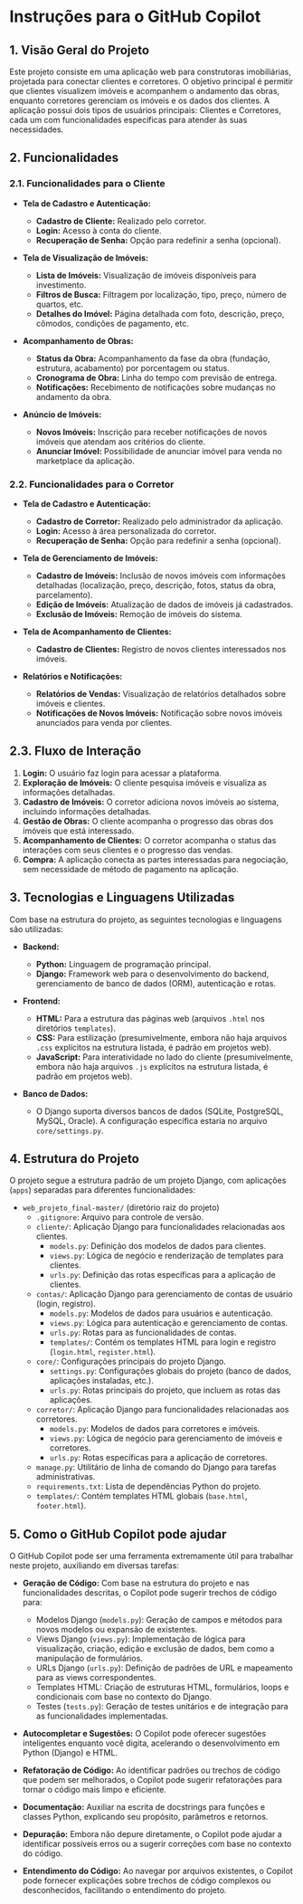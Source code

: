 # Instruções para o GitHub Copilot

## 1. Visão Geral do Projeto

Este projeto consiste em uma aplicação web para construtoras imobiliárias, projetada para conectar clientes e corretores. O objetivo principal é permitir que clientes visualizem imóveis e acompanhem o andamento das obras, enquanto corretores gerenciam os imóveis e os dados dos clientes. A aplicação possui dois tipos de usuários principais: Clientes e Corretores, cada um com funcionalidades específicas para atender às suas necessidades.


## 2. Funcionalidades

### 2.1. Funcionalidades para o Cliente

*   **Tela de Cadastro e Autenticação:**
    *   **Cadastro de Cliente:** Realizado pelo corretor.
    *   **Login:** Acesso à conta do cliente.
    *   **Recuperação de Senha:** Opção para redefinir a senha (opcional).

*   **Tela de Visualização de Imóveis:**
    *   **Lista de Imóveis:** Visualização de imóveis disponíveis para investimento.
    *   **Filtros de Busca:** Filtragem por localização, tipo, preço, número de quartos, etc.
    *   **Detalhes do Imóvel:** Página detalhada com foto, descrição, preço, cômodos, condições de pagamento, etc.

*   **Acompanhamento de Obras:**
    *   **Status da Obra:** Acompanhamento da fase da obra (fundação, estrutura, acabamento) por porcentagem ou status.
    *   **Cronograma de Obra:** Linha do tempo com previsão de entrega.
    *   **Notificações:** Recebimento de notificações sobre mudanças no andamento da obra.

*   **Anúncio de Imóveis:**
    *   **Novos Imóveis:** Inscrição para receber notificações de novos imóveis que atendam aos critérios do cliente.
    *   **Anunciar Imóvel:** Possibilidade de anunciar imóvel para venda no marketplace da aplicação.

### 2.2. Funcionalidades para o Corretor

*   **Tela de Cadastro e Autenticação:**
    *   **Cadastro de Corretor:** Realizado pelo administrador da aplicação.
    *   **Login:** Acesso à área personalizada do corretor.
    *   **Recuperação de Senha:** Opção para redefinir a senha (opcional).

*   **Tela de Gerenciamento de Imóveis:**
    *   **Cadastro de Imóveis:** Inclusão de novos imóveis com informações detalhadas (localização, preço, descrição, fotos, status da obra, parcelamento).
    *   **Edição de Imóveis:** Atualização de dados de imóveis já cadastrados.
    *   **Exclusão de Imóveis:** Remoção de imóveis do sistema.

*   **Tela de Acompanhamento de Clientes:**
    *   **Cadastro de Clientes:** Registro de novos clientes interessados nos imóveis.

*   **Relatórios e Notificações:**
    *   **Relatórios de Vendas:** Visualização de relatórios detalhados sobre imóveis e clientes.
    *   **Notificações de Novos Imóveis:** Notificação sobre novos imóveis anunciados para venda por clientes.

## 2.3. Fluxo de Interação

1.  **Login:** O usuário faz login para acessar a plataforma.
2.  **Exploração de Imóveis:** O cliente pesquisa imóveis e visualiza as informações detalhadas.
3.  **Cadastro de Imóveis:** O corretor adiciona novos imóveis ao sistema, incluindo informações detalhadas.
4.  **Gestão de Obras:** O cliente acompanha o progresso das obras dos imóveis que está interessado.
5.  **Acompanhamento de Clientes:** O corretor acompanha o status das interações com seus clientes e o progresso das vendas.
6.  **Compra:** A aplicação conecta as partes interessadas para negociação, sem necessidade de método de pagamento na aplicação.


## 3. Tecnologias e Linguagens Utilizadas

Com base na estrutura do projeto, as seguintes tecnologias e linguagens são utilizadas:

*   **Backend:**
    *   **Python:** Linguagem de programação principal.
    *   **Django:** Framework web para o desenvolvimento do backend, gerenciamento de banco de dados (ORM), autenticação e rotas.

*   **Frontend:**
    *   **HTML:** Para a estrutura das páginas web (arquivos `.html` nos diretórios `templates`).
    *   **CSS:** Para estilização (presumivelmente, embora não haja arquivos `.css` explícitos na estrutura listada, é padrão em projetos web).
    *   **JavaScript:** Para interatividade no lado do cliente (presumivelmente, embora não haja arquivos `.js` explícitos na estrutura listada, é padrão em projetos web).

*   **Banco de Dados:**
    *   O Django suporta diversos bancos de dados (SQLite, PostgreSQL, MySQL, Oracle). A configuração específica estaria no arquivo `core/settings.py`.

## 4. Estrutura do Projeto

O projeto segue a estrutura padrão de um projeto Django, com aplicações (`apps`) separadas para diferentes funcionalidades:

*   `web_projeto_final-master/` (diretório raiz do projeto)
    *   `.gitignore`: Arquivo para controle de versão.
    *   `cliente/`: Aplicação Django para funcionalidades relacionadas aos clientes.
        *   `models.py`: Definição dos modelos de dados para clientes.
        *   `views.py`: Lógica de negócio e renderização de templates para clientes.
        *   `urls.py`: Definição das rotas específicas para a aplicação de clientes.
    *   `contas/`: Aplicação Django para gerenciamento de contas de usuário (login, registro).
        *   `models.py`: Modelos de dados para usuários e autenticação.
        *   `views.py`: Lógica para autenticação e gerenciamento de contas.
        *   `urls.py`: Rotas para as funcionalidades de contas.
        *   `templates/`: Contém os templates HTML para login e registro (`login.html`, `register.html`).
    *   `core/`: Configurações principais do projeto Django.
        *   `settings.py`: Configurações globais do projeto (banco de dados, aplicações instaladas, etc.).
        *   `urls.py`: Rotas principais do projeto, que incluem as rotas das aplicações.
    *   `corretor/`: Aplicação Django para funcionalidades relacionadas aos corretores.
        *   `models.py`: Modelos de dados para corretores e imóveis.
        *   `views.py`: Lógica de negócio para gerenciamento de imóveis e corretores.
        *   `urls.py`: Rotas específicas para a aplicação de corretores.
    *   `manage.py`: Utilitário de linha de comando do Django para tarefas administrativas.
    *   `requirements.txt`: Lista de dependências Python do projeto.
    *   `templates/`: Contém templates HTML globais (`base.html`, `footer.html`).




## 5. Como o GitHub Copilot pode ajudar

O GitHub Copilot pode ser uma ferramenta extremamente útil para trabalhar neste projeto, auxiliando em diversas tarefas:

*   **Geração de Código:** Com base na estrutura do projeto e nas funcionalidades descritas, o Copilot pode sugerir trechos de código para:
    *   Modelos Django (`models.py`): Geração de campos e métodos para novos modelos ou expansão de existentes.
    *   Views Django (`views.py`): Implementação de lógica para visualização, criação, edição e exclusão de dados, bem como a manipulação de formulários.
    *   URLs Django (`urls.py`): Definição de padrões de URL e mapeamento para as views correspondentes.
    *   Templates HTML: Criação de estruturas HTML, formulários, loops e condicionais com base no contexto do Django.
    *   Testes (`tests.py`): Geração de testes unitários e de integração para as funcionalidades implementadas.

*   **Autocompletar e Sugestões:** O Copilot pode oferecer sugestões inteligentes enquanto você digita, acelerando o desenvolvimento em Python (Django) e HTML.

*   **Refatoração de Código:** Ao identificar padrões ou trechos de código que podem ser melhorados, o Copilot pode sugerir refatorações para tornar o código mais limpo e eficiente.

*   **Documentação:** Auxiliar na escrita de docstrings para funções e classes Python, explicando seu propósito, parâmetros e retornos.

*   **Depuração:** Embora não depure diretamente, o Copilot pode ajudar a identificar possíveis erros ou a sugerir correções com base no contexto do código.

*   **Entendimento do Código:** Ao navegar por arquivos existentes, o Copilot pode fornecer explicações sobre trechos de código complexos ou desconhecidos, facilitando o entendimento do projeto.